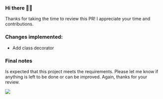 ### Hi there 👋🏻

Thanks for taking the time to review this PR! 
I appreciate your time and contributions.

### Changes implemented:

- Add class decorator

### Final notes

Is expected that this project meets the requirements. 
Please let me know if anything is left to be done or can be improved. 
Again, thanks for your review.




![](https://media.giphy.com/media/FA77mwaxV74SA/giphy.gif)
